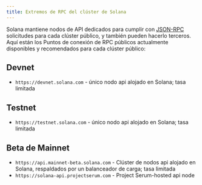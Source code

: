```yaml
---
title: Extremos de RPC del clúster de Solana
---
```


Solana mantiene nodos de API dedicados para cumplir con [ JSON-RPC ](developing/clients/jsonrpc-api.md) solicitudes para cada clúster público, y también pueden hacerlo terceros. Aquí están los Puntos de conexión de RPC públicos actualmente disponibles y recomendados para cada clúster público:

## Devnet

- `https://devnet.solana.com` - único nodo api alojado en Solana; tasa limitada

## Testnet

- `https://testnet.solana.com` - único nodo api alojado en Solana; tasa limitada

## Beta de Mainnet

- `https://api.mainnet-beta.solana.com` - Clúster de nodos api alojado en Solana, respaldados por un balanceador de carga; tasa limitada
- `https://solana-api.projectserum.com` - Project Serum-hosted api node
